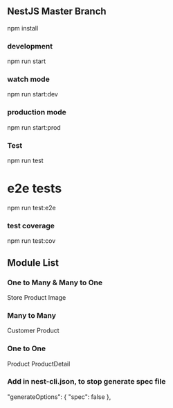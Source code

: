 
## NestJS Master Branch
npm install

### development
npm run start

### watch mode
npm run start:dev

### production mode
npm run start:prod

### Test
npm run test

# e2e tests
npm run test:e2e

### test coverage
npm run test:cov


## Module List


### One to Many & Many to One
Store
Product
Image

### Many to Many
Customer
Product

### One to One
Product
ProductDetail


### Add in nest-cli.json, to stop generate spec file
"generateOptions": {
    "spec": false
},

